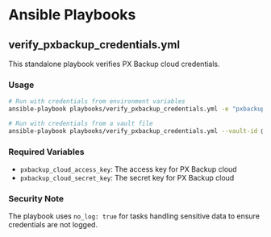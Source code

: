 # Ansible Playbooks

## verify_pxbackup_credentials.yml

This standalone playbook verifies PX Backup cloud credentials.

### Usage

```bash
# Run with credentials from environment variables
ansible-playbook playbooks/verify_pxbackup_credentials.yml -e "pxbackup_cloud_access_key=$PX_ACCESS_KEY" -e "pxbackup_cloud_secret_key=$PX_SECRET_KEY"

# Run with credentials from a vault file
ansible-playbook playbooks/verify_pxbackup_credentials.yml --vault-id @prompt -e "@vault/pxbackup-credentials.yml"
```

### Required Variables

- `pxbackup_cloud_access_key`: The access key for PX Backup cloud
- `pxbackup_cloud_secret_key`: The secret key for PX Backup cloud

### Security Note

The playbook uses `no_log: true` for tasks handling sensitive data to ensure credentials are not logged.
